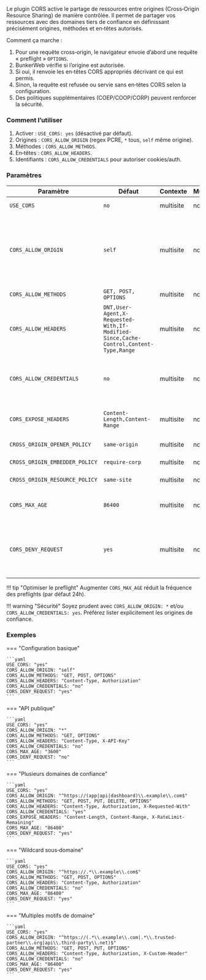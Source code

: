 Le plugin CORS active le partage de ressources entre origines (Cross‑Origin Resource Sharing) de manière contrôlée. Il permet de partager vos ressources avec des domaines tiers de confiance en définissant précisément origines, méthodes et en‑têtes autorisés.

Comment ça marche :

1. Pour une requête cross‑origin, le navigateur envoie d’abord une requête « preflight » `OPTIONS`.
2. BunkerWeb vérifie si l’origine est autorisée.
3. Si oui, il renvoie les en‑têtes CORS appropriés décrivant ce qui est permis.
4. Sinon, la requête est refusée ou servie sans en‑têtes CORS selon la configuration.
5. Des politiques supplémentaires (COEP/COOP/CORP) peuvent renforcer la sécurité.

### Comment l’utiliser

1. Activer : `USE_CORS: yes` (désactivé par défaut).
2. Origines : `CORS_ALLOW_ORIGIN` (regex PCRE, `*` tous, `self` même origine).
3. Méthodes : `CORS_ALLOW_METHODS`.
4. En‑têtes : `CORS_ALLOW_HEADERS`.
5. Identifiants : `CORS_ALLOW_CREDENTIALS` pour autoriser cookies/auth.

### Paramètres

| Paramètre                      | Défaut                                                                               | Contexte  | Multiple | Description                                                                   |
| ------------------------------ | ------------------------------------------------------------------------------------ | --------- | -------- | ----------------------------------------------------------------------------- |
| `USE_CORS`                     | `no`                                                                                 | multisite | non      | Activer CORS.                                                                 |
| `CORS_ALLOW_ORIGIN`            | `self`                                                                               | multisite | non      | Origines autorisées (regex PCRE). `*` = toute origine, `self` = même origine. |
| `CORS_ALLOW_METHODS`           | `GET, POST, OPTIONS`                                                                 | multisite | non      | Méthodes autorisées.                                                          |
| `CORS_ALLOW_HEADERS`           | `DNT,User-Agent,X-Requested-With,If-Modified-Since,Cache-Control,Content-Type,Range` | multisite | non      | En‑têtes autorisés côté requête.                                              |
| `CORS_ALLOW_CREDENTIALS`       | `no`                                                                                 | multisite | non      | Autoriser les identifiants (cookies, auth HTTP).                              |
| `CORS_EXPOSE_HEADERS`          | `Content-Length,Content-Range`                                                       | multisite | non      | En‑têtes exposés côté réponse.                                                |
| `CROSS_ORIGIN_OPENER_POLICY`   | `same-origin`                                                                        | multisite | non      | Politique COOP.                                                               |
| `CROSS_ORIGIN_EMBEDDER_POLICY` | `require-corp`                                                                       | multisite | non      | Politique COEP.                                                               |
| `CROSS_ORIGIN_RESOURCE_POLICY` | `same-site`                                                                          | multisite | non      | Politique CORP.                                                               |
| `CORS_MAX_AGE`                 | `86400`                                                                              | multisite | non      | Durée de cache du preflight (secondes).                                       |
| `CORS_DENY_REQUEST`            | `yes`                                                                                | multisite | non      | Refuser les origines non autorisées avec un code d’erreur.                    |

!!! tip "Optimiser le preflight"
Augmenter `CORS_MAX_AGE` réduit la fréquence des preflights (par défaut 24h).

!!! warning "Sécurité"
Soyez prudent avec `CORS_ALLOW_ORIGIN: *` et/ou `CORS_ALLOW_CREDENTIALS: yes`. Préférez lister explicitement les origines de confiance.

### Exemples

=== "Configuration basique"

    ```yaml
    USE_CORS: "yes"
    CORS_ALLOW_ORIGIN: "self"
    CORS_ALLOW_METHODS: "GET, POST, OPTIONS"
    CORS_ALLOW_HEADERS: "Content-Type, Authorization"
    CORS_ALLOW_CREDENTIALS: "no"
    CORS_DENY_REQUEST: "yes"
    ```

=== "API publique"

    ```yaml
    USE_CORS: "yes"
    CORS_ALLOW_ORIGIN: "*"
    CORS_ALLOW_METHODS: "GET, OPTIONS"
    CORS_ALLOW_HEADERS: "Content-Type, X-API-Key"
    CORS_ALLOW_CREDENTIALS: "no"
    CORS_MAX_AGE: "3600"
    CORS_DENY_REQUEST: "no"
    ```

=== "Plusieurs domaines de confiance"

    ```yaml
    USE_CORS: "yes"
    CORS_ALLOW_ORIGIN: "^https://(app|api|dashboard)\\.example\\.com$"
    CORS_ALLOW_METHODS: "GET, POST, PUT, DELETE, OPTIONS"
    CORS_ALLOW_HEADERS: "Content-Type, Authorization, X-Requested-With"
    CORS_ALLOW_CREDENTIALS: "yes"
    CORS_EXPOSE_HEADERS: "Content-Length, Content-Range, X-RateLimit-Remaining"
    CORS_MAX_AGE: "86400"
    CORS_DENY_REQUEST: "yes"
    ```

=== "Wildcard sous‑domaine"

    ```yaml
    USE_CORS: "yes"
    CORS_ALLOW_ORIGIN: "^https://.*\\.example\\.com$"
    CORS_ALLOW_METHODS: "GET, POST, OPTIONS"
    CORS_ALLOW_HEADERS: "Content-Type, Authorization"
    CORS_ALLOW_CREDENTIALS: "no"
    CORS_MAX_AGE: "86400"
    CORS_DENY_REQUEST: "yes"
    ```

=== "Multiples motifs de domaine"

    ```yaml
    USE_CORS: "yes"
    CORS_ALLOW_ORIGIN: "^https://(.*\\.example\\.com|.*\\.trusted-partner\\.org|api\\.third-party\\.net)$"
    CORS_ALLOW_METHODS: "GET, POST, PUT, OPTIONS"
    CORS_ALLOW_HEADERS: "Content-Type, Authorization, X-Custom-Header"
    CORS_ALLOW_CREDENTIALS: "no"
    CORS_MAX_AGE: "86400"
    CORS_DENY_REQUEST: "yes"
    ```

